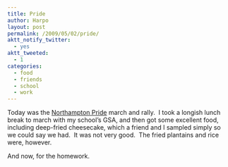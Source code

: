 ```yaml
---
title: Pride
author: Harpo
layout: post
permalink: /2009/05/02/pride/
aktt_notify_twitter:
  - yes
aktt_tweeted:
  - 1
categories:
  - food
  - friends
  - school
  - work
---
```

Today was the <a href="http://www.northamptonpride.org/" target="_blank">Northampton Pride</a> march and rally.  I took a longish lunch break to march with my school&#8217;s GSA, and then got some excellent food, including deep-fried cheesecake, which a friend and I sampled simply so we could say we had.  It was not very good.  The fried plantains and rice were, however.

And now, for the homework.